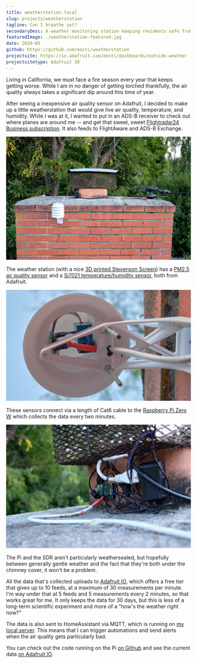 ```yaml
---
title: weatherstation.local
slug: projects/weatherstation
tagline: Can I breathe yet?
secondaryDesc: A weather monitoring station keeping residents safe from the California wildfires
featuredImage: ./weatherstation-featured.jpg
date: 2020-05
github: https://github.com/eosti/weatherstation
projectsite: https://io.adafruit.com/eosti/dashboards/outside-weather
projectsitetype: Adafruit IO
---
```


Living in California, we must face a fire season every year that keeps getting worse. While I am in no danger of getting torched thankfully, the air quality always takes a significant dip around this time of year.

After seeing a inexpensive air quality sensor on Adafruit, I decided to make up a little weatherstation that would give live air quality, temperature, and humidity. 
While I was at it, I wanted to put in an ADS-B receiver to check out where planes are around me -- and get that sweet, sweet [Flightradar24 Business subscription](https://www.flightradar24.com/build-your-own). It also feeds to FlightAware and ADS-B Exchange.  

![Overview of weatherstation hardware](./weatherstation-straight.jpg "Left to right: weatherstation, ADS-B antenna (hiding a bit), and TV antenna")

The weather station (with a nice [3D printed Stevenson Screen](https://www.thingiverse.com/thing:2970799)) has a [PM2.5 air quality sensor](https://www.adafruit.com/product/3686) and a [Si7021 temperature/humidity sensor](https://www.adafruit.com/product/3251), both from Adafruit.

![Underside of the Stevenson Screen](./weatherstation-under.jpg "Sensors on the right (PM2.5 on top, Si7021 on bottom) and adapter on the left")

These sensors connect via a length of Cat6 cable to the [Raspberry Pi Zero W](https://www.adafruit.com/product/3400) which collects the data every two minutes. 

![Raspberry Pi Zero W closeup](./weatherstation-pi.jpg "Left to right, Pi Zero W, NESDR Nano 2, and a 5V power supply")

The Pi and the SDR aren't particularly weathersealed, but hopefully between generally gentle weather and the fact that they're both under the chimney cover, it won't be a problem. 

All the data that's collected uploads to [Adafruit IO](https://io.adafruit.com), which offers a free tier that gives up to 10 feeds, at a maximum of 30 measurements per minute. 
I'm way under that at 5 feeds and 5 measurements every 2 minutes, so that works great for me. It only keeps the data for 30 days, but this is less of a long-term scientific experiment and more of a "how's the weather right now?"

The data is also sent to HomeAssistant via MQTT, which is running on [my local server](../homelab/).
This means that I can trigger automations and send alerts when the air quality gets particularly bad.

You can check out the code running on the Pi [on Github](https://github.com/eosti/weatherstation) and see the current data [on Adafruit IO](https://io.adafruit.com/eosti/dashboards/outside-weather).

